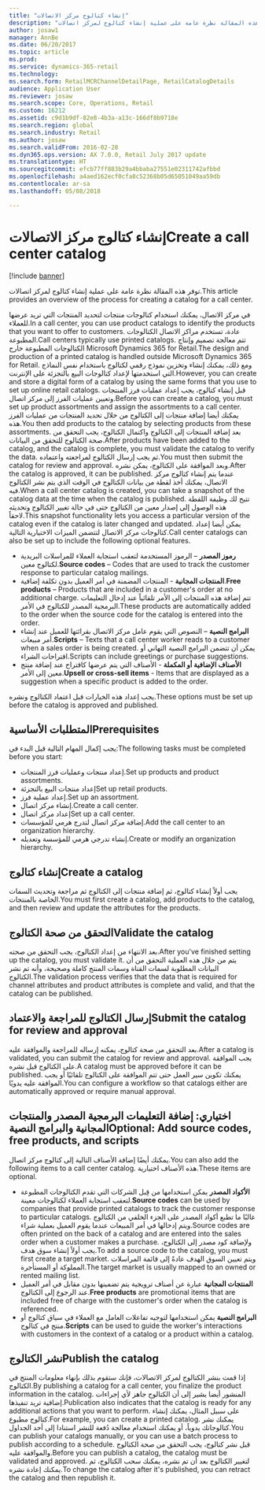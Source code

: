 ```yaml
---
title: "إنشاء كتالوج مركز الاتصالات"
description: "توفر هذه المقالة نظرة عامة على عملية إنشاء كتالوج‬ لمركز اتصالات."
author: josaw1
manager: AnnBe
ms.date: 06/20/2017
ms.topic: article
ms.prod: 
ms.service: dynamics-365-retail
ms.technology: 
ms.search.form: RetailMCRChannelDetailPage, RetailCatalogDetails
audience: Application User
ms.reviewer: josaw
ms.search.scope: Core, Operations, Retail
ms.custom: 16212
ms.assetid: c9d1b9df-82e8-4b3a-a13c-166df8b9718e
ms.search.region: global
ms.search.industry: Retail
ms.author: josaw
ms.search.validFrom: 2016-02-28
ms.dyn365.ops.version: AX 7.0.0, Retail July 2017 update
ms.translationtype: HT
ms.sourcegitcommit: efcb77ff883b29a4bbaba27551e02311742afbbd
ms.openlocfilehash: a4aed162ecf0cfa8c52368b05d65051049aa59db
ms.contentlocale: ar-sa
ms.lasthandoff: 05/08/2018

---
```


# <a name="create-a-call-center-catalog"></a><span data-ttu-id="8d928-103">إنشاء كتالوج مركز الاتصالات</span><span class="sxs-lookup"><span data-stu-id="8d928-103">Create a call center catalog</span></span>

[!include [banner](includes/banner.md)]

<span data-ttu-id="8d928-104">توفر هذه المقالة نظرة عامة على عملية إنشاء كتالوج‬ لمركز اتصالات.</span><span class="sxs-lookup"><span data-stu-id="8d928-104">This article provides an overview of the process for creating a catalog for a call center.</span></span> 

<span data-ttu-id="8d928-105">في مركز الاتصال، يمكنك استخدام كتالوجات منتجات لتحديد المنتجات التي تريد عرضها للعملاء.</span><span class="sxs-lookup"><span data-stu-id="8d928-105">In a call center, you can use product catalogs to identify the products that you want to offer to customers.</span></span> <span data-ttu-id="8d928-106">عادة، تستخدم مراكز الاتصال الكتالوجات المطبوعة.</span><span class="sxs-lookup"><span data-stu-id="8d928-106">Call centers typically use printed catalogs.</span></span> <span data-ttu-id="8d928-107">تتم معالجة تصميم وإنتاج الكتالوجات المطبوعة خارج Microsoft Dynamics 365 for Retail.</span><span class="sxs-lookup"><span data-stu-id="8d928-107">The design and production of a printed catalog is handled outside Microsoft Dynamics 365 for Retail.</span></span> <span data-ttu-id="8d928-108">ومع ذلك، يمكنك إنشاء وتخزين نموذج رقمي لكتالوج باستخدام نفس النماذج التي استخدمتها لإعداد كتالوجات البيع بالتجزئة على الإنترنت.</span><span class="sxs-lookup"><span data-stu-id="8d928-108">However, you can create and store a digital form of a catalog by using the same forms that you use to set up online retail catalogs.</span></span> <span data-ttu-id="8d928-109">قبل إنشاء كتالوج، يجب إعداد عمليات فرز المنتجات وتعيين عمليات الفرز إلى مركز اتصال.</span><span class="sxs-lookup"><span data-stu-id="8d928-109">Before you can create a catalog, you must set up product assortments and assign the assortments to a call center.</span></span> <span data-ttu-id="8d928-110">يمكنك أيضا إضافة منتجات إلى الكتالوج من خلال تحديد المنتجات من عمليات الفرز هذه.</span><span class="sxs-lookup"><span data-stu-id="8d928-110">You then add products to the catalog by selecting products from these assortments.</span></span> <span data-ttu-id="8d928-111">بعد إضافة المنتجات إلى الكتالوج واكتمال الكتالوج، يجب التحقق من صحة الكتالوج للتحقق من البيانات.</span><span class="sxs-lookup"><span data-stu-id="8d928-111">After products have been added to the catalog, and the catalog is complete, you must validate the catalog to verify the data.</span></span> <span data-ttu-id="8d928-112">ثم يجب إرسال الكتالوج لمراجعته واعتماده.</span><span class="sxs-lookup"><span data-stu-id="8d928-112">You must then submit the catalog for review and approval.</span></span> <span data-ttu-id="8d928-113">وبعد الموافقة على الكتالوج، يمكن نشره.</span><span class="sxs-lookup"><span data-stu-id="8d928-113">After the catalog is approved, it can be published.</span></span> <span data-ttu-id="8d928-114">عندما يتم إنشاء كتالوج مركز الاتصال، يمكنك أخذ لقطة من بيانات الكتالوج في الوقت الذي يتم نشر الكتالوج فيه.</span><span class="sxs-lookup"><span data-stu-id="8d928-114">When a call center catalog is created, you can take a snapshot of the catalog data at the time when the catalog is published.</span></span> <span data-ttu-id="8d928-115">تتيح لك وظيفة اللقطة هذه الوصول إلى إصدار معين من الكتالوج حتى في حالة تغيير الكتالوج وتحديثه لاحقاً.</span><span class="sxs-lookup"><span data-stu-id="8d928-115">This snapshot functionality lets you access a particular version of the catalog even if the catalog is later changed and updated.</span></span> <span data-ttu-id="8d928-116">يمكن أيضا إعداد كتالوجات مركز الاتصال لتتضمن الميزات الاختيارية التالية.</span><span class="sxs-lookup"><span data-stu-id="8d928-116">Call center catalogs can also be set up to include the following optional features.</span></span>

-   <span data-ttu-id="8d928-117">**رموز المصدر** – الرموز المستخدمة لتعقب استجابة العملاء للمراسلات البريدية لكتالوج معين.</span><span class="sxs-lookup"><span data-stu-id="8d928-117">**Source codes** – Codes that are used to track the customer response to particular catalog mailings.</span></span>
-   <span data-ttu-id="8d928-118">**المنتجات المجانية** - المنتجات المضمنة في أمر العميل بدون تكلفة إضافية.</span><span class="sxs-lookup"><span data-stu-id="8d928-118">**Free products** – Products that are included in a customer's order at no additional charge.</span></span> <span data-ttu-id="8d928-119">تتم إضافة هذه المنتجات إلى الأمر تلقائياً عند إدخال التعليمات البرمجية المصدر للكتالوج في الأمر.</span><span class="sxs-lookup"><span data-stu-id="8d928-119">These products are automatically added to the order when the source code for the catalog is entered into the order.</span></span>
-   <span data-ttu-id="8d928-120">**البرامج النصية** – النصوص التي يقوم عامل مركز الاتصال بقرائتها للعميل عند إنشاء أمر مبيعات.</span><span class="sxs-lookup"><span data-stu-id="8d928-120">**Scripts** – Texts that a call center worker reads to a customer when a sales order is being created.</span></span> <span data-ttu-id="8d928-121">يمكن أن تتضمن البرامج النصية التهاني أو اقتراحات الشراء.</span><span class="sxs-lookup"><span data-stu-id="8d928-121">Scripts can include greetings or purchase suggestions.</span></span>
-   <span data-ttu-id="8d928-122">**الأصناف الإضافية أو المكملة** - الأصناف التي يتم عرضها كاقتراح عند إضافة منتج معين إلى الأمر.</span><span class="sxs-lookup"><span data-stu-id="8d928-122">**Upsell or cross-sell items** - Items that are displayed as a suggestion when a specific product is added to the order.</span></span>

<span data-ttu-id="8d928-123">يجب إعداد هذه الخيارات قبل اعتماد الكتالوج ونشره.</span><span class="sxs-lookup"><span data-stu-id="8d928-123">These options must be set up before the catalog is approved and published.</span></span>

## <a name="prerequisites"></a><span data-ttu-id="8d928-124">المتطلبات الأساسية</span><span class="sxs-lookup"><span data-stu-id="8d928-124">Prerequisites</span></span>
<span data-ttu-id="8d928-125">يجب إكمال المهام التالية قبل البدء في:</span><span class="sxs-lookup"><span data-stu-id="8d928-125">The following tasks must be completed before you start:</span></span>

-   <span data-ttu-id="8d928-126">إعداد منتجات وعمليات فرز المنتجات.</span><span class="sxs-lookup"><span data-stu-id="8d928-126">Set up products and product assortments.</span></span>
-   <span data-ttu-id="8d928-127">إعداد منتجات البيع بالتجزئة</span><span class="sxs-lookup"><span data-stu-id="8d928-127">Set up retail products.</span></span>
-   <span data-ttu-id="8d928-128">إعداد عملية فرز.</span><span class="sxs-lookup"><span data-stu-id="8d928-128">Set up an assortment.</span></span>
-   <span data-ttu-id="8d928-129">إنشاء مركز اتصال.</span><span class="sxs-lookup"><span data-stu-id="8d928-129">Create a call center.</span></span>
-   <span data-ttu-id="8d928-130">إعداد مركز اتصال</span><span class="sxs-lookup"><span data-stu-id="8d928-130">Set up a call center.</span></span>
-   <span data-ttu-id="8d928-131">إضافة مركز اتصال لتدرج هرمي للمؤسسات.</span><span class="sxs-lookup"><span data-stu-id="8d928-131">Add the call center to an organization hierarchy.</span></span>
-   <span data-ttu-id="8d928-132">إنشاء تدرجي هرمي للمؤسسة وتعديله.</span><span class="sxs-lookup"><span data-stu-id="8d928-132">Create or modify an organization hierarchy.</span></span>

## <a name="create-a-catalog"></a><span data-ttu-id="8d928-133">إنشاء كتالوج</span><span class="sxs-lookup"><span data-stu-id="8d928-133">Create a catalog</span></span>
<span data-ttu-id="8d928-134">يجب أولاً إنشاء كتالوج، ثم إضافة منتجات إلى الكتالوج ثم مراجعة وتحديث السمات الخاصة بالمنتجات.</span><span class="sxs-lookup"><span data-stu-id="8d928-134">You must first create a catalog, add products to the catalog, and then review and update the attributes for the products.</span></span>

## <a name="validate-the-catalog"></a><span data-ttu-id="8d928-135">التحقق من صحة الكتالوج</span><span class="sxs-lookup"><span data-stu-id="8d928-135">Validate the catalog</span></span>
<span data-ttu-id="8d928-136">بعد الانتهاء من إعداد الكتالوج، يجب التحقق من صحته.</span><span class="sxs-lookup"><span data-stu-id="8d928-136">After you've finished setting up the catalog, you must validate it.</span></span> <span data-ttu-id="8d928-137">يتم من خلال هذه العملية التحقق من أن البيانات المطلوبة لسمات القناة وسمات المنتج كاملة وصحيحة، وأنه تم نشر الكتالوج.</span><span class="sxs-lookup"><span data-stu-id="8d928-137">The validation process verifies that the data that is required for channel attributes and product attributes is complete and valid, and that the catalog can be published.</span></span>

## <a name="submit-the-catalog-for-review-and-approval"></a><span data-ttu-id="8d928-138">إرسال الكتالوج للمراجعة والاعتماد</span><span class="sxs-lookup"><span data-stu-id="8d928-138">Submit the catalog for review and approval</span></span>
<span data-ttu-id="8d928-139">بعد التحقق من صحة كتالوج، يمكنه إرساله للمراجعة والموافقة عليه.</span><span class="sxs-lookup"><span data-stu-id="8d928-139">After a catalog is validated, you can submit the catalog for review and approval.</span></span> <span data-ttu-id="8d928-140">يجب الموافقة على الكتالوج قبل نشره.</span><span class="sxs-lookup"><span data-stu-id="8d928-140">A catalog must be approved before it can be published.</span></span> <span data-ttu-id="8d928-141">يمكنك تكوين سير العمل حتى تتم الموافقة على الكتالوج تلقائيًا أو يجب الموافقة عليه يدويًا.</span><span class="sxs-lookup"><span data-stu-id="8d928-141">You can configure a workflow so that catalogs either are automatically approved or require manual approval.</span></span>

## <a name="optional-add-source-codes-free-products-and-scripts"></a><span data-ttu-id="8d928-142">اختياري: إضافة التعليمات البرمجية المصدر والمنتجات المجانية والبرامج النصية</span><span class="sxs-lookup"><span data-stu-id="8d928-142">Optional: Add source codes, free products, and scripts</span></span>
<span data-ttu-id="8d928-143">يمكنك أيضًا إضافة الأصناف التالية إلى كتالوج مركز اتصال.</span><span class="sxs-lookup"><span data-stu-id="8d928-143">You can also add the following items to a call center catalog.</span></span> <span data-ttu-id="8d928-144">هذه الأصناف اختيارية.</span><span class="sxs-lookup"><span data-stu-id="8d928-144">These items are optional.</span></span>

-   <span data-ttu-id="8d928-145">**الأكواد المصدر** يمكن استخدامها من قِبل الشركات التي تقدم الكتالوجات المطبوعة لتعقب استجابة العملاء لكتالوجات معينة.</span><span class="sxs-lookup"><span data-stu-id="8d928-145">**Source codes** can be used by companies that provide printed catalogs to track the customer response to particular catalogs.</span></span> <span data-ttu-id="8d928-146">غالبًا ما تطبع أكواد المصدر على الجزء الخلفي من الكتالوج ويتم إدخالها في أمر المبيعات عندما يقوم العميل بعملية شراء.</span><span class="sxs-lookup"><span data-stu-id="8d928-146">Source codes are often printed on the back of a catalog and are entered into the sales order when a customer makes a purchase.</span></span> <span data-ttu-id="8d928-147">ولإضافة كود مصدر إلى الكتالوج، يجب أولاً إنشاء سوق هدف.</span><span class="sxs-lookup"><span data-stu-id="8d928-147">To add a source code to the catalog, you must first create a target market.</span></span> <span data-ttu-id="8d928-148">ويتم تعيين السوق الهدف عادةً إلى قائمة المراسلات المملوكة أو المستأجرة.‬</span><span class="sxs-lookup"><span data-stu-id="8d928-148">The target market is usually mapped to an owned or rented mailing list.</span></span>
-   <span data-ttu-id="8d928-149">**المنتجات المجانية** عبارة عن أصناف ترويجية يتم تضمينها بدون مقابل في أمر العميل عند الرجوع إلى الكتالوج.</span><span class="sxs-lookup"><span data-stu-id="8d928-149">**Free products** are promotional items that are included free of charge with the customer's order when the catalog is referenced.</span></span>
-   <span data-ttu-id="8d928-150">**البرامج النصية** يمكن استخدامها لتوجيه تفاعلات العامل مع العملاء في سياق كتالوج أو منتج في كتالوج.</span><span class="sxs-lookup"><span data-stu-id="8d928-150">**Scripts** can be used to guide the worker's interactions with customers in the context of a catalog or a product within a catalog.</span></span>

## <a name="publish-the-catalog"></a><span data-ttu-id="8d928-151">نشر الكتالوج</span><span class="sxs-lookup"><span data-stu-id="8d928-151">Publish the catalog</span></span>
<span data-ttu-id="8d928-152">إذا قمت بنشر الكتالوج لمركز الاتصالات، فإنك ستقوم بذلك بإنهاء معلومات المنتج في الكتالوج.</span><span class="sxs-lookup"><span data-stu-id="8d928-152">By publishing a catalog for a call center, you finalize the product information in the catalog.</span></span> <span data-ttu-id="8d928-153">المنشور أيضا يشير إلى أن الكتالوج جاهز لأي إجراءات إضافية تريد تنفيذها.</span><span class="sxs-lookup"><span data-stu-id="8d928-153">Publication also indicates that the catalog is ready for any additional actions that you want to perform.</span></span> <span data-ttu-id="8d928-154">على سبيل المثال، يمكنك إنشاء كتالوج مطبوع.</span><span class="sxs-lookup"><span data-stu-id="8d928-154">For example, you can create a printed catalog.</span></span> <span data-ttu-id="8d928-155">يمكنك نشر كتالوجاتك يدوياً، أو يمكنك استخدام معالجة دُفعة للنشر استنادا إلى أحد الجداول.</span><span class="sxs-lookup"><span data-stu-id="8d928-155">You can publish your catalogs manually, or you can use a batch process to publish according to a schedule.</span></span> <span data-ttu-id="8d928-156">قبل نشر كتالوج، يجب التحقق من صحة الكتالوج والموافقة عليه.</span><span class="sxs-lookup"><span data-stu-id="8d928-156">Before you can publish a catalog, the catalog must be validated and approved.</span></span> <span data-ttu-id="8d928-157">لتغيير الكتالوج بعد أن تم نشره، يمكنك سحب الكتالوج، ثم يمكنك إعادة نشره.</span><span class="sxs-lookup"><span data-stu-id="8d928-157">To change the catalog after it's published, you can retract the catalog and then republish it.</span></span>




